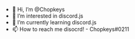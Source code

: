 - 👋 Hi, I’m @Chopkeys
- 👀 I’m interested in discord.js
- 🌱 I’m currently learning discord.js
- 📫 How to reach me disocrd! - Chopkeys#0211
